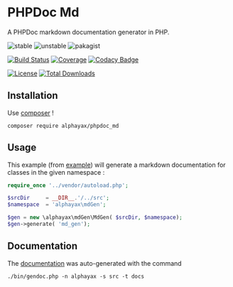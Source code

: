 
# PHPDoc Md

A PHPDoc markdown documentation generator in PHP.

![stable](https://poser.pugx.org/alphayax/phpdoc_md/v/stable)
![unstable](https://poser.pugx.org/alphayax/phpdoc_md/v/unstable)
![pakagist](https://img.shields.io/packagist/v/alphayax/phpdoc_md.svg)

[![Build Status](https://travis-ci.org/alphayax/phpdoc_md.svg?branch=master)](https://travis-ci.org/alphayax/phpdoc_md)
[![Coverage](https://api.codacy.com/project/badge/Coverage/92d84b7d5f284c248937099ffc7afa5a)](https://www.codacy.com/app/alphayax/phpdoc_md?utm_source=github.com&amp;utm_medium=referral&amp;utm_content=alphayax/phpdoc_md&amp;utm_campaign=Badge_Coverage)
[![Codacy Badge](https://api.codacy.com/project/badge/Grade/92d84b7d5f284c248937099ffc7afa5a)](https://www.codacy.com/app/alphayax/phpdoc_md?utm_source=github.com&amp;utm_medium=referral&amp;utm_content=alphayax/phpdoc_md&amp;utm_campaign=Badge_Grade)

[![License](https://poser.pugx.org/alphayax/phpdoc_md/license)](https://packagist.org/packages/alphayax/phpdoc_md)
[![Total Downloads](https://poser.pugx.org/alphayax/phpdoc_md/downloads)](https://packagist.org/packages/alphayax/phpdoc_md)

## Installation

Use [composer](https://getcomposer.org/) ! 

```
composer require alphayax/phpdoc_md
```


## Usage

This example (from [example](example/)) will generate a markdown documentation for classes in the given namespace : 

```php
require_once '../vendor/autoload.php';

$srcDir     = __DIR__.'/../src';
$namespace  = 'alphayax\mdGen';

$gen = new \alphayax\mdGen\MdGen( $srcDir, $namespace);
$gen->generate( 'md_gen');
```

## Documentation

The [documentation](docs/__NAMESPACE__.md) was auto-generated with the command

    ./bin/gendoc.php -n alphayax -s src -t docs